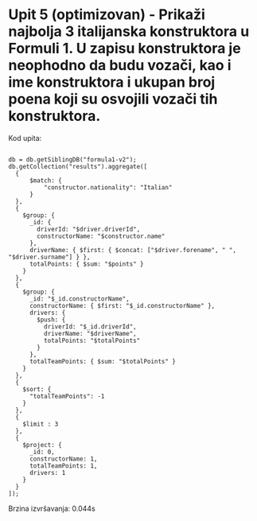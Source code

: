 # Upit 5 (optimizovan) - Prikaži najbolja 3 italijanska konstruktora u Formuli 1. U zapisu konstruktora je neophodno da budu vozači, kao i ime konstruktora i ukupan broj poena koji su osvojili vozači tih konstruktora.

Kod upita:

~~~

db = db.getSiblingDB("formula1-v2");
db.getCollection("results").aggregate([
  {
      $match: {
          "constructor.nationality": "Italian"
      }
  },
  {
    $group: {
      _id: {
        driverId: "$driver.driverId",
        constructorName: "$constructor.name"
      },
      driverName: { $first: { $concat: ["$driver.forename", " ", "$driver.surname"] } },
      totalPoints: { $sum: "$points" }
    }
  },
  {
    $group: {
      _id: "$_id.constructorName",
      constructorName: { $first: "$_id.constructorName" },
      drivers: {
        $push: {
          driverId: "$_id.driverId",
          driverName: "$driverName",
          totalPoints: "$totalPoints"
        }
      },
      totalTeamPoints: { $sum: "$totalPoints" }
    }
  },
  {
    $sort: {
      "totalTeamPoints": -1
    }
  },
  {
    $limit : 3 
  },
  {
    $project: {
      _id: 0,
      constructorName: 1,
      totalTeamPoints: 1,
      drivers: 1
    }
  }
]);

~~~

Brzina izvršavanja: 0.044s